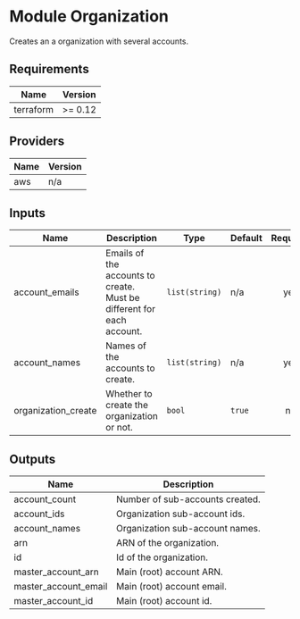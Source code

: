 # Module Organization

Creates an a organization with several accounts.

<!-- BEGINNING OF PRE-COMMIT-TERRAFORM DOCS HOOK -->
## Requirements

| Name | Version |
|------|---------|
| terraform | >= 0.12 |

## Providers

| Name | Version |
|------|---------|
| aws | n/a |

## Inputs

| Name | Description | Type | Default | Required |
|------|-------------|------|---------|:--------:|
| account\_emails | Emails of the accounts to create. Must be different for each account. | `list(string)` | n/a | yes |
| account\_names | Names of the accounts to create. | `list(string)` | n/a | yes |
| organization\_create | Whether to create the organization or not. | `bool` | `true` | no |

## Outputs

| Name | Description |
|------|-------------|
| account\_count | Number of sub-accounts created. |
| account\_ids | Organization sub-account ids. |
| account\_names | Organization sub-account names. |
| arn | ARN of the organization. |
| id | Id of the organization. |
| master\_account\_arn | Main (root) account ARN. |
| master\_account\_email | Main (root) account email. |
| master\_account\_id | Main (root) account id. |

<!-- END OF PRE-COMMIT-TERRAFORM DOCS HOOK -->
